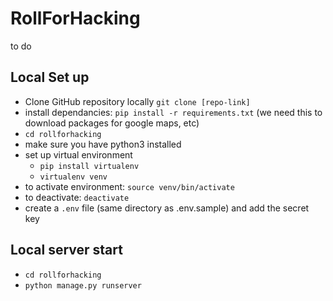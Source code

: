 # RollForHacking
to do

## Local Set up
- Clone GitHub repository locally `git clone [repo-link]`
- install dependancies: `pip install -r requirements.txt` (we need this to download packages for google maps, etc)
- `cd rollforhacking`
- make sure you have python3 installed
- set up virtual environment
    - `pip install virtualenv`
    - `virtualenv venv`
- to activate environment: `source venv/bin/activate`
- to deactivate: `deactivate`
- create a `.env` file (same directory as .env.sample) and add the secret key

## Local server start

- `cd rollforhacking` 
- `python manage.py runserver`

